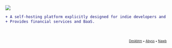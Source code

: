 <img src="https://user-images.githubusercontent.com/45007226/220814748-96ec88ec-673d-4d38-abae-dce7d7c6695f.png" />

```diff
+ A self-hosting platform explicitly designed for indie developers and open-source developers.
+ Provides financial services and BaaS.
```
</br>
</br>
<sub><sup>
<div align="end"><a href="https://github.com/deskbtm">Deskbtm</a> • <a href="https://github.com/deskbtm-abyss/abyss">Abyss</a>  • <a href="https://github.com/NawbExplorer/Nawb">Nawb</a></div>
</sup></sub>
